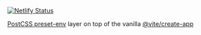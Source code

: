 [![Netlify Status](https://api.netlify.com/api/v1/badges/96dc733b-a1e1-4453-a298-b1d0fb2b9cb4/deploy-status)](https://app.netlify.com/sites/vite-cssnext/deploys)

[PostCSS preset-env](https://preset-env.netlify.app/) layer on top of the vanilla [@vite/create-app](https://github.com/vitejs/vite/tree/main/packages/create-app/template-vanilla)